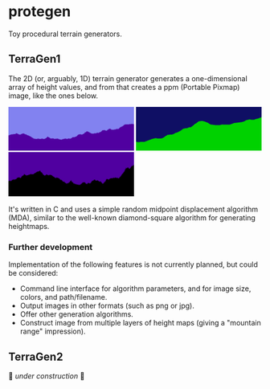# protegen
Toy procedural terrain generators.

## TerraGen1
The 2D (or, arguably, 1D) terrain generator generates a one-dimensional array of height values, and from that creates a ppm (Portable Pixmap) image, like the ones below.

<img src="https://github.com/carlosemv/protegen/raw/master/TerraGen_1/examples/img1.png" width="250"> <img src="https://github.com/carlosemv/protegen/raw/master/TerraGen_1/examples/img2.png" width="250"> <img src="https://github.com/carlosemv/protegen/raw/master/TerraGen_1/examples/img3.png" width="250">

It's written in C and uses a simple random midpoint displacement algorithm (MDA), similar to the well-known diamond-square algorithm for generating heightmaps.

### Further development
Implementation of the following features is not currently planned, but could be considered:
* Command line interface for algorithm parameters, and for image size, colors, and path/filename.
* Output images in other formats (such as png or jpg).
* Offer other generation algorithms.
* Construct image from multiple layers of height maps (giving a "mountain range" impression).

## TerraGen2
:construction: _under construction_ :construction:
